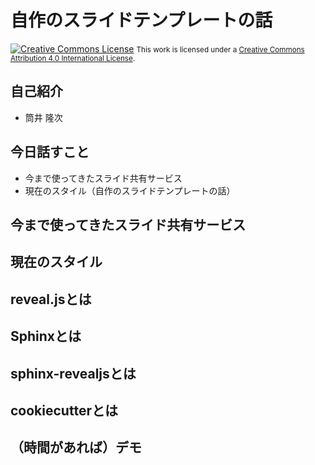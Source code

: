 # 自作のスライドテンプレートの話

<a rel="license" href="http://creativecommons.org/licenses/by/4.0/"><img alt="Creative Commons License" style="border-width:0" src="https://i.creativecommons.org/l/by/4.0/88x31.png" /></a>
<small>This work is licensed under a <a rel="license" href="http://creativecommons.org/licenses/by/4.0/">Creative Commons Attribution 4.0 International License</a>.</small>

## 自己紹介

* 筒井 隆次

## 今日話すこと

* 今まで使ってきたスライド共有サービス
* 現在のスタイル（自作のスライドテンプレートの話）

## 今まで使ってきたスライド共有サービス

## 現在のスタイル

## reveal.jsとは

## Sphinxとは

## sphinx-revealjsとは

## cookiecutterとは

## （時間があれば）デモ
